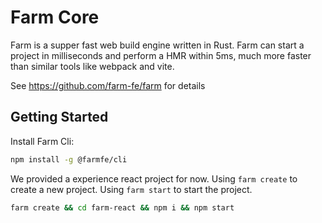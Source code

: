# Farm Core
Farm is a supper fast web build engine written in Rust. Farm can start a project in milliseconds and perform a HMR within 5ms, much more faster than similar tools like webpack and vite.

See https://github.com/farm-fe/farm for details


## Getting Started
Install Farm Cli:
```sh
npm install -g @farmfe/cli
```

We provided a experience react project for now. Using `farm create` to create a new project. Using `farm start` to start the project.

```sh
farm create && cd farm-react && npm i && npm start
```
